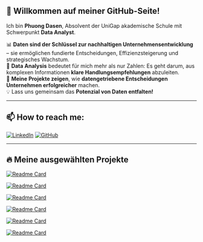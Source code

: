 ## 👋 Willkommen auf meiner GitHub-Seite!

Ich bin **Phuong Dasen**, Absolvent der UniGap akademische Schule mit Schwerpunkt **Data Analyst**.  

📊 **Daten sind der Schlüssel zur nachhaltigen Unternehmensentwicklung** – sie ermöglichen fundierte Entscheidungen, Effizienzsteigerung und strategisches Wachstum.  
🔎 **Data Analysis** bedeutet für mich mehr als nur Zahlen: Es geht darum, aus komplexen Informationen **klare Handlungsempfehlungen** abzuleiten.  
🚀 **Meine Projekte zeigen**, wie **datengetriebene Entscheidungen Unternehmen erfolgreicher** machen.  
💡 Lass uns gemeinsam das **Potenzial von Daten entfalten!**

---

## 📫 How to reach me:

[![LinkedIn](https://img.shields.io/badge/-LinkedIn-blue?style=flat-square&logo=linkedin&logoColor=white)](https://linkedin.com/in/dovantu-finance)
[![GitHub](https://img.shields.io/badge/-GitHub-black?style=flat-square&logo=github&logoColor=white)](https://github.com/PhuongDasen)

---

## 🔥 Meine ausgewählten Projekte

[![Readme Card](https://github-readme-stats.vercel.app/api/pin/?username=PhuongDasen&repo=User-Churn-Analysis)](https://github.com/PhuongDasen/User-Churn-Analysis)

[![Readme Card](https://github-readme-stats.vercel.app/api/pin/?username=PhuongDasen&repo=Collection-Analysis)](https://github.com/PhuongDasen/Collection-Analysis)

[![Readme Card](https://github-readme-stats.vercel.app/api/pin/?username=PhuongDasen&repo=Superstore-Sales-and-Expansion-strategy)](https://github.com/PhuongDasen/Superstore-Sales-and-Expansion-strategy)

[![Readme Card](https://github-readme-stats.vercel.app/api/pin/?username=PhuongDasen&repo=RFM-Analysis)](https://github.com/PhuongDasen/RFM-Analysis)

[![Readme Card](https://github-readme-stats.vercel.app/api/pin/?username=PhuongDasen&repo=Explore-Ecommerce-Dataset)](https://github.com/PhuongDasen/Explore-Ecommerce-Dataset)

[![Readme Card](https://github-readme-stats.vercel.app/api/pin/?username=PhuongDasen&repo=Cohort-Analysis-How-to-Analyze-User-Retention)](https://github.com/PhuongDasen/Cohort-Analysis-How-to-Analyze-User-Retention)
